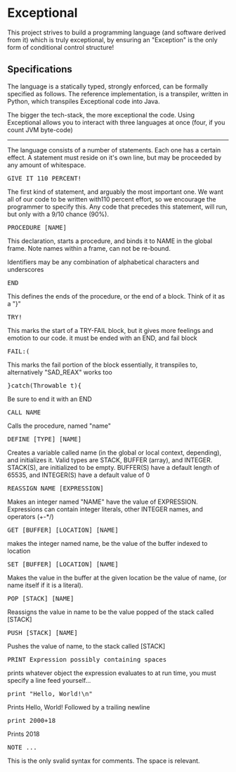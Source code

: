# Exceptional

This project strives to build a programming language (and software derived from it) which is truly exceptional, by ensuring an "Exception" is the only form of conditional control structure!
## Specifications

The language is a statically typed, strongly enforced, can be formally specified as follows. The reference implementation, is a transpiler, written in Python, which transpiles Exceptional code into Java. 

The bigger the tech-stack, the more exceptional the code. Using Exceptional allows you to interact with three languages at once (four, if you count JVM byte-code)
 
<hr/>

The language consists of a number of statements. Each one has a certain effect. A statement must reside on it's own line, but may be proceeded by any amount of whitespace.

<pre>
GIVE_IT_110_PERCENT!
</pre>
The first kind of statement, and arguably the most important one. We want all of our code to be written with110 percent effort, so we encourage the programmer to specify this. Any code that precedes this statement, will run, but only with a 9/10 chance (90%).

<pre>
PROCEDURE [NAME]
</pre>

This declaration, starts a procedure, and binds it to NAME in the global frame. Note names within a frame, can not be re-bound.

Identifiers may be any combination of alphabetical characters and underscores

<pre>
END
</pre>

This defines the ends of the procedure, or the end of a block. Think of it as a "}"

<pre>TRY!
</pre>

This marks the start of a TRY-FAIL block, but it gives more feelings and emotion to our code. it must be ended with an END, and fail block

<pre>
FAIL:(
</pre>
This marks the fail portion of the block essentially, it transpiles to, alternatively "SAD_REAX" works too
<pre>}catch(Throwable t){</pre>
Be sure to end it with an END

<pre>
CALL NAME
</pre>

Calls the procedure, named "name"

<pre>
DEFINE [TYPE] [NAME]
</pre>

Creates a variable called name (in the global or local context, depending), and initializes it.
Valid types are STACK, BUFFER (array), and INTEGER. 
STACK(S), are initialized to be empty. BUFFER(S) have a default length of 65535, and INTEGER(S) have a default value of 0

<pre>
REASSIGN NAME [EXPRESSION]
</pre>
Makes an integer named "NAME" have the value of EXPRESSION. Expressions can contain integer literals, other INTEGER names, and operators (+-*/)

<pre>GET [BUFFER] [LOCATION] [NAME]</pre>
makes the integer named name, be the value of the buffer indexed to location

<pre>SET [BUFFER] [LOCATION] [NAME]</pre>
Makes the value in the buffer at the given location be the value of name, (or name itself if it is a literal).

<pre>POP [STACK] [NAME]</pre>
Reassigns the value in name to be the value popped of the stack called [STACK]

<pre>PUSH [STACK] [NAME]</pre>
Pushes the value of name, to the stack called [STACK]

<pre>PRINT Expression possibly containing spaces</pre>

prints whatever object the expression evaluates to at run time, you must specify a line feed yourself...

<pre>print "Hello, World!\n" </pre>
Prints Hello, World! Followed by a trailing newline
<pre>print 2000+18 </pre>
Prints 2018

<pre>NOTE ...</pre>

This is the only svalid syntax for comments. The space is relevant.



